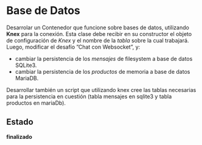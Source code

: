 # Base de Datos

Desarrolar un Contenedor que funcione sobre bases de datos, utilizando **Knex** para la conexión. Esta clase debe recibir en su constructor el objeto de configuración de _Knex_ y el nombre de la _tabla_ sobre la cual trabajará. Luego, modificar el desafío ”Chat con Websocket”, y:

- cambiar la persistencia de los _mensajes_ de filesystem a base de datos SQLite3.
- cambiar la persistencia de los _productos_ de memoria a base de datos MariaDB.

Desarrollar también un script que utilizando knex cree las tablas necesarias para la persistencia en cuestión (tabla mensajes en sqlite3 y tabla productos en mariaDb).

## Estado

**finalizado**
